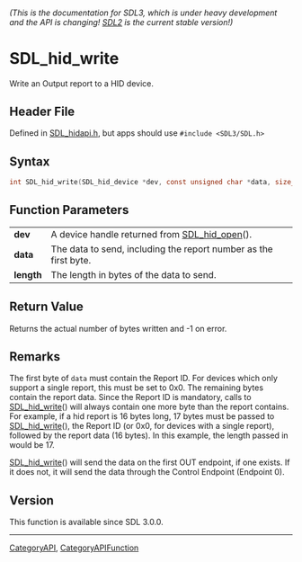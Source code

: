 ###### (This is the documentation for SDL3, which is under heavy development and the API is changing! [SDL2](https://wiki.libsdl.org/SDL2/) is the current stable version!)
# SDL_hid_write

Write an Output report to a HID device.

## Header File

Defined in [SDL_hidapi.h](https://github.com/libsdl-org/SDL/blob/main/include/SDL3/SDL_hidapi.h), but apps should use `#include <SDL3/SDL.h>`

## Syntax

```c
int SDL_hid_write(SDL_hid_device *dev, const unsigned char *data, size_t length);

```

## Function Parameters

|                |                                                                  |
| -------------- | ---------------------------------------------------------------- |
| **dev**        | A device handle returned from [SDL_hid_open](SDL_hid_open)().    |
| **data**       | The data to send, including the report number as the first byte. |
| **length**     | The length in bytes of the data to send.                         |

## Return Value

Returns the actual number of bytes written and -1 on error.

## Remarks

The first byte of `data` must contain the Report ID. For devices which only
support a single report, this must be set to 0x0. The remaining bytes
contain the report data. Since the Report ID is mandatory, calls to
[SDL_hid_write](SDL_hid_write)() will always contain one more byte than the
report contains. For example, if a hid report is 16 bytes long, 17 bytes
must be passed to [SDL_hid_write](SDL_hid_write)(), the Report ID (or 0x0,
for devices with a single report), followed by the report data (16 bytes).
In this example, the length passed in would be 17.

[SDL_hid_write](SDL_hid_write)() will send the data on the first OUT
endpoint, if one exists. If it does not, it will send the data through the
Control Endpoint (Endpoint 0).

## Version

This function is available since SDL 3.0.0.

----
[CategoryAPI](CategoryAPI), [CategoryAPIFunction](CategoryAPIFunction)

